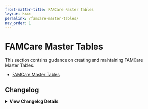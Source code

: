 ```yaml
---
front-matter-title: FAMCare Master Tables
layout: home
permalink: /famcare-master-tables/
nav_order: 1
---
```


<!-- Folder-level landing page for /docs/famcare-master-tables/ -->

# FAMCare Master Tables

This section contains guidance on creating and maintaining FAMCare Master Tables.

- [FAMCare Master Tables]({{site.baseurl}}/famcare-create-maintain-master-tables/)

## Changelog

<details markdown="1">
  <summary><strong>View Changelog Details</strong></summary>

### 2025

- **2025-10-04**: Adds collapsible `<details markdown="1"></details>` section to the changelog. Adds year subsection to better organize long changelog lists.
- **2025-10-01**: Adds initial Markdown file.

</details>
